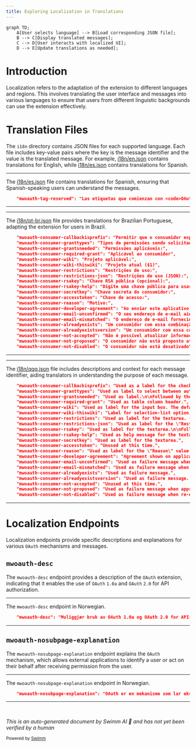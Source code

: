```yaml
---
title: Exploring Localization in Translations
---
```

```mermaid
graph TD;
    A[User selects language] --> B[Load corresponding JSON file];
    B --> C[Display translated messages];
    C --> D[User interacts with localized UI];
    D --> E[Update translations as needed];
```

# Introduction

Localization refers to the adaptation of the extension to different languages and regions. This involves translating the user interface and messages into various languages to ensure that users from different linguistic backgrounds can use the extension effectively.

# Translation Files

The `i18n` directory contains JSON files for each supported language. Each file includes key-value pairs where the key is the message identifier and the value is the translated message. For example, <SwmPath>[i18n/en.json](i18n/en.json)</SwmPath> contains translations for English, while <SwmPath>[i18n/es.json](i18n/es.json)</SwmPath> contains translations for Spanish.

<SwmSnippet path="/i18n/es.json" line="241">

---

The <SwmPath>[i18n/es.json](i18n/es.json)</SwmPath> file contains translations for Spanish, ensuring that Spanish-speaking users can understand the messages.

```json
	"mwoauth-tag-reserved": "Las etiquetas que comienzan con <code>OAuth CID:</code> están reservadas para que las use OAuth.",
```

---

</SwmSnippet>

<SwmSnippet path="/i18n/pt-br.json" line="45">

---

The <SwmPath>[i18n/pt-br.json](i18n/pt-br.json)</SwmPath> file provides translations for Brazilian Portuguese, adapting the extension for users in Brazil.

```json
	"mwoauth-consumer-callbackisprefix": "Permitir que o consumidor especifique um retorno nos pedidos e use o URL \"callback\" acima como um prefixo necessário.",
	"mwoauth-consumer-granttypes": "Tipos de permissões sendo solicitadas:",
	"mwoauth-consumer-grantsneeded": "Permissões aplicáveis:",
	"mwoauth-consumer-required-grant": "Aplicável ao consumidor",
	"mwoauth-consumer-wiki": "Projeto aplicável:",
	"mwoauth-consumer-wiki-thiswiki": "Projeto atual ($1)",
	"mwoauth-consumer-restrictions": "Restrições de uso:",
	"mwoauth-consumer-restrictions-json": "Restrições de uso (JSON):",
	"mwoauth-consumer-rsakey": "Chave RSA pública (opcional):",
	"mwoauth-consumer-rsakey-help": "Digite uma chave pública para usar o método de assinatura RSA-SHA1. Deixe vazio para usar HMAC-SHA1 com um segredo aleatório. Se você não tem certeza, deixe-o vazio.",
	"mwoauth-consumer-secretkey": "Chave secreta do consumidor:",
	"mwoauth-consumer-accesstoken": "Chave de acesso:",
	"mwoauth-consumer-reason": "Motivo:",
	"mwoauth-consumer-developer-agreement": "Ao enviar este aplicativo, você reconhece que nos reservamos o direito de desativar seu aplicativo, removê-lo ou restringir o acesso de você ou o seu aplicativo a este site e seguir qualquer outro curso de ação que consideremos apropriado se acreditarmos, a nosso juízo, que você ou sua aplicação está violando qualquer política, diretriz e princípio orientador deste site. Podemos alterar esta Política de Aplicação a qualquer momento sem aviso prévio, a nosso exclusivo critério e, como julgamos necessário. O seu uso contínuo de OAuth constitui aceitação dessas mudanças.",
	"mwoauth-consumer-email-unconfirmed": "O seu endereço de e-mail ainda não foi confirmado.",
	"mwoauth-consumer-email-mismatched": "O endereço de e-mail fornecido deve coincidir com o da sua conta.",
	"mwoauth-consumer-alreadyexists": "Um consumidor com essa combinação de nome/versão/editor já existe",
	"mwoauth-consumer-alreadyexistsversion": "Um consumidor com essa combinação de nome/editor já existe com uma versão igual ou superior (\"$1\")",
	"mwoauth-consumer-not-accepted": "Não é possível atualizar informações para um pedido de consumidor pendente",
	"mwoauth-consumer-not-proposed": "O consumidor não está proposto atualmente",
	"mwoauth-consumer-not-disabled": "O consumidor não está desativado",
```

---

</SwmSnippet>

<SwmSnippet path="/i18n/qqq.json" line="52">

---

The <SwmPath>[i18n/qqq.json](i18n/qqq.json)</SwmPath> file includes descriptions and context for each message identifier, aiding translators in understanding the purpose of each message.

```json
	"mwoauth-consumer-callbackisprefix": "Used as a label for the check box where user can decide if their consumer should use \"Callback URL\" as a string prefix (checked), or if the consumer cannot customize the callback URL in its requests as is required to specify \"oob\" (unchecked, default).",
	"mwoauth-consumer-granttypes": "Used as label to select between authorization-only (with or without private info) and normal API access",
	"mwoauth-consumer-grantsneeded": "Used as label.\n\nFollowed by the list of grants.\n{{Identical|Applicable grant}}",
	"mwoauth-consumer-required-grant": "Used as table column header.",
	"mwoauth-consumer-wiki": "Used as label for the input box. The default value for the input box is \"*\".\n{{Identical|Applicable project}}",
	"mwoauth-consumer-wiki-thiswiki": "Label for selection-list option, indicating the wiki this user is currently visiting.\n\nParameters:\n* $1 - wiki ID",
	"mwoauth-consumer-restrictions": "Used as label for the textarea. (The value is written in JSON format.)\n\nFollowed by the textarea or the message {{msg-mw|Mwoauthmanageconsumers-field-hidden}}.\n{{Identical|Usage restriction}}",
	"mwoauth-consumer-restrictions-json": "Used as label for the \"Restrictions\" textarea.\n{{Identical|Usage restriction}}",
	"mwoauth-consumer-rsakey": "Used as label for the textarea.\n\nFollowed by the textarea or the message {{msg-mw|Mwoauthmanageconsumers-field-hidden}}.",
	"mwoauth-consumer-rsakey-help": "Used as help message for the textarea, on the consumer registration form.",
	"mwoauth-consumer-secretkey": "Used as label for the textarea.",
	"mwoauth-consumer-accesstoken": "Unused at this time.",
	"mwoauth-consumer-reason": "Used as label for the \"Reason\" value.\n{{Identical|Reason}}",
	"mwoauth-consumer-developer-agreement": "Agreement shown on application form, indicating that the app author understands their responsibilities by submitting this form.\n\n\"Application\" means \"app, software application\".",
	"mwoauth-consumer-email-unconfirmed": "Used as failure message when taking some action which requires email-confirmation.",
	"mwoauth-consumer-email-mismatched": "Used as failure message when taking some action.",
	"mwoauth-consumer-alreadyexists": "Used as failure message.",
	"mwoauth-consumer-alreadyexistsversion": "Used as failure message. Parameters:\n* $1 - current consumer version number",
	"mwoauth-consumer-not-accepted": "Unused at this time.",
	"mwoauth-consumer-not-proposed": "Used as failure message when approving or rejecting the consumer.\n\nSee also:\n* {{msg-mw|Mwoauth-consumer-not-disabled}}",
	"mwoauth-consumer-not-disabled": "Used as failure message when re-enabling the consumer.\n\nSee also:\n* {{msg-mw|Mwoauth-consumer-not-proposed}}",
```

---

</SwmSnippet>

# Localization Endpoints

Localization endpoints provide specific descriptions and explanations for various <SwmToken path="i18n/es.json" pos="241:24:24" line-data="	&quot;mwoauth-tag-reserved&quot;: &quot;Las etiquetas que comienzan con &lt;code&gt;OAuth CID:&lt;/code&gt; están reservadas para que las use OAuth.&quot;,">`OAuth`</SwmToken> mechanisms and messages.

## <SwmToken path="i18n/nb.json" pos="11:2:4" line-data="	&quot;mwoauth-desc&quot;: &quot;Muliggjør bruk av OAuth 1.0a og OAuth 2.0 for API-autorisering&quot;,">`mwoauth-desc`</SwmToken>

The <SwmToken path="i18n/nb.json" pos="11:2:4" line-data="	&quot;mwoauth-desc&quot;: &quot;Muliggjør bruk av OAuth 1.0a og OAuth 2.0 for API-autorisering&quot;,">`mwoauth-desc`</SwmToken> endpoint provides a description of the <SwmToken path="i18n/es.json" pos="241:24:24" line-data="	&quot;mwoauth-tag-reserved&quot;: &quot;Las etiquetas que comienzan con &lt;code&gt;OAuth CID:&lt;/code&gt; están reservadas para que las use OAuth.&quot;,">`OAuth`</SwmToken> extension, indicating that it enables the use of <SwmToken path="i18n/es.json" pos="241:24:24" line-data="	&quot;mwoauth-tag-reserved&quot;: &quot;Las etiquetas que comienzan con &lt;code&gt;OAuth CID:&lt;/code&gt; están reservadas para que las use OAuth.&quot;,">`OAuth`</SwmToken> <SwmToken path="i18n/nb.json" pos="11:17:19" line-data="	&quot;mwoauth-desc&quot;: &quot;Muliggjør bruk av OAuth 1.0a og OAuth 2.0 for API-autorisering&quot;,">`1.0a`</SwmToken> and <SwmToken path="i18n/es.json" pos="241:24:24" line-data="	&quot;mwoauth-tag-reserved&quot;: &quot;Las etiquetas que comienzan con &lt;code&gt;OAuth CID:&lt;/code&gt; están reservadas para que las use OAuth.&quot;,">`OAuth`</SwmToken> <SwmToken path="i18n/nb.json" pos="11:25:27" line-data="	&quot;mwoauth-desc&quot;: &quot;Muliggjør bruk av OAuth 1.0a og OAuth 2.0 for API-autorisering&quot;,">`2.0`</SwmToken> for API authorization.

<SwmSnippet path="/i18n/nb.json" line="11">

---

The <SwmToken path="i18n/nb.json" pos="11:2:4" line-data="	&quot;mwoauth-desc&quot;: &quot;Muliggjør bruk av OAuth 1.0a og OAuth 2.0 for API-autorisering&quot;,">`mwoauth-desc`</SwmToken> endpoint in Norwegian.

```json
	"mwoauth-desc": "Muliggjør bruk av OAuth 1.0a og OAuth 2.0 for API-autorisering",
```

---

</SwmSnippet>

## <SwmToken path="i18n/nb.json" pos="12:2:6" line-data="	&quot;mwoauth-nosubpage-explanation&quot;: &quot;OAuth er en mekanisme som lar eksterne applikasjoner identifisere en {{SITENAME}}-bruker eller handle på deres vegne, etter at tillatelse er gitt av brukeren.\n\nFor at denne siden skal gjøre noe må flere parametere angis. Hvis du ble sendt hit av en ekstern applikasjon var det trolig på grunn av en feil i applikasjonen; du burde kontakte opphavspersonen dens.&quot;,">`mwoauth-nosubpage-explanation`</SwmToken>

The <SwmToken path="i18n/nb.json" pos="12:2:6" line-data="	&quot;mwoauth-nosubpage-explanation&quot;: &quot;OAuth er en mekanisme som lar eksterne applikasjoner identifisere en {{SITENAME}}-bruker eller handle på deres vegne, etter at tillatelse er gitt av brukeren.\n\nFor at denne siden skal gjøre noe må flere parametere angis. Hvis du ble sendt hit av en ekstern applikasjon var det trolig på grunn av en feil i applikasjonen; du burde kontakte opphavspersonen dens.&quot;,">`mwoauth-nosubpage-explanation`</SwmToken> endpoint explains the <SwmToken path="i18n/es.json" pos="241:24:24" line-data="	&quot;mwoauth-tag-reserved&quot;: &quot;Las etiquetas que comienzan con &lt;code&gt;OAuth CID:&lt;/code&gt; están reservadas para que las use OAuth.&quot;,">`OAuth`</SwmToken> mechanism, which allows external applications to identify a user or act on their behalf after receiving permission from the user.

<SwmSnippet path="/i18n/nb.json" line="12">

---

The <SwmToken path="i18n/nb.json" pos="12:2:6" line-data="	&quot;mwoauth-nosubpage-explanation&quot;: &quot;OAuth er en mekanisme som lar eksterne applikasjoner identifisere en {{SITENAME}}-bruker eller handle på deres vegne, etter at tillatelse er gitt av brukeren.\n\nFor at denne siden skal gjøre noe må flere parametere angis. Hvis du ble sendt hit av en ekstern applikasjon var det trolig på grunn av en feil i applikasjonen; du burde kontakte opphavspersonen dens.&quot;,">`mwoauth-nosubpage-explanation`</SwmToken> endpoint in Norwegian.

```json
	"mwoauth-nosubpage-explanation": "OAuth er en mekanisme som lar eksterne applikasjoner identifisere en {{SITENAME}}-bruker eller handle på deres vegne, etter at tillatelse er gitt av brukeren.\n\nFor at denne siden skal gjøre noe må flere parametere angis. Hvis du ble sendt hit av en ekstern applikasjon var det trolig på grunn av en feil i applikasjonen; du burde kontakte opphavspersonen dens.",
```

---

</SwmSnippet>

&nbsp;

*This is an auto-generated document by Swimm AI 🌊 and has not yet been verified by a human*

<SwmMeta version="3.0.0" repo-id="Z2l0aHViJTNBJTNBbWVkaWF3aWtpLWV4dGVuc2lvbnMtT0F1dGglM0ElM0FTd2ltbS1EZW1v" repo-name="mediawiki-extensions-OAuth"><sup>Powered by [Swimm](/)</sup></SwmMeta>

